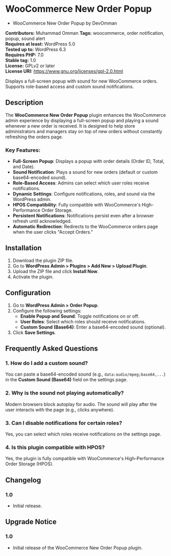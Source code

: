 
# WooCommerce New Order Popup
- WooCommerce New Order Popup by DevOmman

**Contributors:** Muhammad Omman 
**Tags:** woocommerce, order notification, popup, sound alert  
**Requires at least:** WordPress 5.0  
**Tested up to:** WordPress 6.3  
**Requires PHP:** 7.0  
**Stable tag:** 1.0  
**License:** GPLv2 or later  
**License URI:** https://www.gnu.org/licenses/gpl-2.0.html  

Displays a full-screen popup with sound for new WooCommerce orders. Supports role-based access and custom sound notifications.

## Description

The **WooCommerce New Order Popup** plugin enhances the WooCommerce admin experience by displaying a full-screen popup and playing a sound whenever a new order is received. It is designed to help store administrators and managers stay on top of new orders without constantly refreshing the orders page.

### Key Features:
- **Full-Screen Popup**: Displays a popup with order details (Order ID, Total, and Date).
- **Sound Notification**: Plays a sound for new orders (default or custom base64-encoded sound).
- **Role-Based Access**: Admins can select which user roles receive notifications.
- **Dynamic Settings**: Configure notifications, roles, and sound via the WordPress admin.
- **HPOS Compatibility**: Fully compatible with WooCommerce's High-Performance Order Storage.
- **Persistent Notifications**: Notifications persist even after a browser refresh until acknowledged.
- **Automatic Redirection**: Redirects to the WooCommerce orders page when the user clicks "Accept Orders."

## Installation

1. Download the plugin ZIP file.
2. Go to **WordPress Admin > Plugins > Add New > Upload Plugin**.
3. Upload the ZIP file and click **Install Now**.
4. Activate the plugin.

## Configuration

1. Go to **WordPress Admin > Order Popup**.
2. Configure the following settings:
   - **Enable Popup and Sound**: Toggle notifications on or off.
   - **User Roles**: Select which roles should receive notifications.
   - **Custom Sound (Base64)**: Enter a base64-encoded sound (optional).
3. Click **Save Settings**.

## Frequently Asked Questions

### 1. How do I add a custom sound?
You can paste a base64-encoded sound (e.g., `data:audio/mpeg;base64,...`) in the **Custom Sound (Base64)** field on the settings page.

### 2. Why is the sound not playing automatically?
Modern browsers block autoplay for audio. The sound will play after the user interacts with the page (e.g., clicks anywhere).

### 3. Can I disable notifications for certain roles?
Yes, you can select which roles receive notifications on the settings page.

### 4. Is this plugin compatible with HPOS?
Yes, the plugin is fully compatible with WooCommerce's High-Performance Order Storage (HPOS).

## Changelog

### 1.0
- Initial release.

## Upgrade Notice

### 1.0
- Initial release of the WooCommerce New Order Popup plugin.